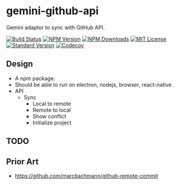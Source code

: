 # gemini-github-api

Gemini adaptor to sync with GitHub API.

[![Build Status][travis-image]][travis-url]
[![NPM Version][npm-version-image]][npm-url]
[![NPM Downloads][npm-downloads-image]][npm-url]
[![MIT License][license-image]][license-url]
[![Standard Version][standard-version-image]][standard-version-url]
[![Codecov][codecov-image]][codecov-url]

## Design

- A npm package.
- Should be able to run on electron, nodejs, browser, react-native.
- API
  - Sync
    - Local to remote
    - Remote to local
    - Show conflict
    - Initialize project

## TODO

## Prior Art

- https://github.com/marcbachmann/github-remote-commit

[travis-image]: https://img.shields.io/travis/Gemini-app/gemini-github-api.svg?style=flat-square
[travis-url]: https://travis-ci.org/Gemini-app/gemini-github-api
[npm-version-image]: https://img.shields.io/npm/v/gemini-github-api.svg?style=flat-square
[npm-url]: https://www.npmjs.com/package/gemini-github-api
[npm-downloads-image]: https://img.shields.io/npm/dt/gemini-github-api.svg?style=flat-square
[license-image]: https://img.shields.io/npm/l/gemini-github-api.svg?style=flat-square
[license-url]: LICENSE
[standard-version-image]: https://img.shields.io/badge/release-standard%20version-brightgreen.svg?style=flat-square
[standard-version-url]: https://github.com/conventional-changelog/standard-version
[codecov-image]: https://img.shields.io/codecov/c/github/Gemini-app/gemini-github-api.svg?style=flat-square
[codecov-url]: https://codecov.io/gh/Gemini-app/gemini-github-api

